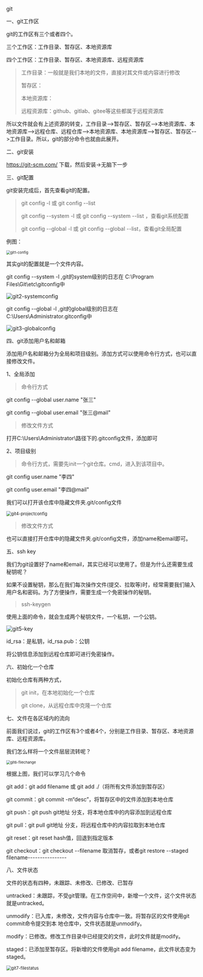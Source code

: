 git

一、git工作区

git的工作区有三个或者四个。

三个工作区：工作目录、暂存区、本地资源库

四个工作区：工作目录、暂存区、本地资源库、远程资源库

> 工作目录：一般就是我们本地的文件，直接对其文件或内容进行修改
>
> 暂存区：
>
> 本地资源库：
>
> 远程资源库：github、gitlab、gitee等这些都属于远程资源库

所以文件就会有上述资源的转变，工作目录-->暂存区、暂存区-->本地资源库、本地资源库-->远程仓库、远程仓库-->本地资源库、本地资源库-->暂存区、暂存区-->工作目录。所以，git的部分命令也就由此展开。

二、git安装

https://git-scm.com/	下载，然后安装->无脑下一步

三、git配置

git安装完成后，首先查看git的配置。

> git config -l 或 git config --list
>
> git config --system -l 或 git config --system --list ，查看git系统配置
>
> git config --global -l 或 git config --global --list，查看git全局配置

例图：

<img src="../images/git/git1-config.png" alt="git1-config" style="zoom:67%;" />

其实git的配置就是一个文件内容。

git config --system -l ,git的system级别的日志在 C:\Program Files\Git\etc\gitconfig中

![git2-systemconfig](../images/git/git2-systemconfig.png)

git config --global -l ,git的global级别的日志在 C:\Users\Administrator\.gitconfig中

![git3-globalconfig](../images/git/git3-globalconfig.png)

四、git添加用户名和邮箱

添加用户名和邮箱分为全局和项目级别。添加方式可以使用命令行方式，也可以直接修改文件。

1、全局添加

> 命令行方式

git config --global user.name "张三"

git config --global user.email "张三@mail"

> 修改文件方式

打开C:\Users\Administrator\\路径下的.gitconfig文件，添加即可

2、项目级别

> 命令行方式，需要先init一个git仓库。cmd，进入到该项目中。

git config user.name "李四"

git config user.email "李四@mail"

我们可以打开该仓库中隐藏文件夹.git/config文件

<img src="../images/git/git4-projectconfig.png" alt="git4-projectconfig" style="zoom:80%;" />

> 修改文件方式

也可以直接打开仓库中的隐藏文件夹.git/config文件，添加name和email即可。

五、ssh key

我们为git设置好了name和email，其实已经可以使用了。但是为什么还需要生成秘钥呢？

如果不设置秘钥，那么在我们每次操作文件(提交、拉取等)时，经常需要我们输入用户名和密码。为了方便操作，需要生成一个免密操作的秘钥。

> ssh-keygen

使用上面的命令，就会生成两个秘钥文件，一个私钥，一个公钥。

![git5-key](../images/git/git5-key.png)

id_rsa：是私钥，id_rsa.pub：公钥

将公钥信息添加到远程仓库即可进行免密操作。

六、初始化一个仓库

初始化仓库有两种方式，

> git init，在本地初始化一个仓库
>
> git clone，从远程仓库中克隆一个仓库

七、文件在各区域内的流向

前面我们说过，git的工作区有3个或者4个，分别是工作目录、暂存区、本地资源库、远程资源库。

我们怎么样将一个文件层层流转呢？

<img src="..\images\git\git6-filechange.png" alt="git6-filechange" style="zoom:67%;" />

根据上图，我们可以学习几个命令

git add：git add  filename 或 git add ./（将所有文件添加到暂存区）

git commit：git commit -m“desc”，将暂存区中的文件添加到本地仓库

git push：git push git地址 分支，将本地仓库中的内容添加到远程仓库

git pull：git pull git地址 分支，将远程仓库中的内容拉取到本地仓库

git reset：git reset hash值，回退到指定版本

git checkout：git checkout --filename 取消暂存，或者git restore --staged filename----------------

八、文件状态

文件的状态有四种，未跟踪、未修改、已修改、已暂存

untracked：未跟踪，不受git管理。在工作空间中，新增一个文件，这个文件状态就是untracked。

unmodify：已入库，未修改，文件内容与仓库中一致。将暂存区的文件使用git commit命令提交到本					 地仓库中，文件状态就是unmodify。

modify：已修改。修改工作目录中已经提交的文件，此时文件就是modify。

staged：已添加至暂存区。将新增的文件使用git add filename，此文件状态变为staged。

<img src="D:\a-github\MianShi\images\git\git7-filestatus.png" alt="git7-filestatus" style="zoom:80%;" />







